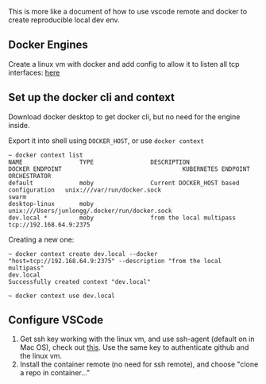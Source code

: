 This is more like a document of how to use vscode remote and docker
to create reproducible local dev env.

## Docker Engines
Create a linux vm with docker and add config to allow it to listen
all tcp interfaces: [here](https://docs.docker.com/engine/install/linux-postinstall/#configure-where-the-docker-daemon-listens-for-connections)

## Set up the docker cli and context
Download docker desktop to get docker cli, but no need for the engine inside.

Export it into shell using `DOCKER_HOST`, or use `docker context`
```
~ docker context list
NAME                TYPE                DESCRIPTION                               DOCKER ENDPOINT                                  KUBERNETES ENDPOINT   ORCHESTRATOR
default             moby                Current DOCKER_HOST based configuration   unix:///var/run/docker.sock                                            swarm
desktop-linux       moby                                                          unix:///Users/junlongg/.docker/run/docker.sock
dev.local *         moby                from the local multipass                  tcp://192.168.64.9:2375
```

Creating a new one:
```
~ docker context create dev.local --docker "host=tcp://192.168.64.9:2375" --description "from the local multipass"
dev.local
Successfully created context "dev.local"

~ docker context use dev.local
```

## Configure VSCode
1. Get ssh key working with the linux vm, and use ssh-agent (default on in Mac OS),
   check out [this](https://code.visualstudio.com/docs/remote/troubleshooting#_setting-up-the-ssh-agent).
   Use the same key to authenticate github and the linux vm.
2. Install the container remote (no need for ssh remote), and choose "clone a
   repo in container..."